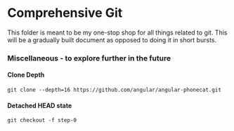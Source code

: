 # Comprehensive Git

This folder is meant to be my one-stop shop for all things related to git. This will be a gradually built document as opposed to doing it in short bursts.

### Miscellaneous - to explore further in the future

#### Clone Depth

```
git clone --depth=16 https://github.com/angular/angular-phonecat.git
```

#### Detached HEAD state

```
git checkout -f step-0
```
